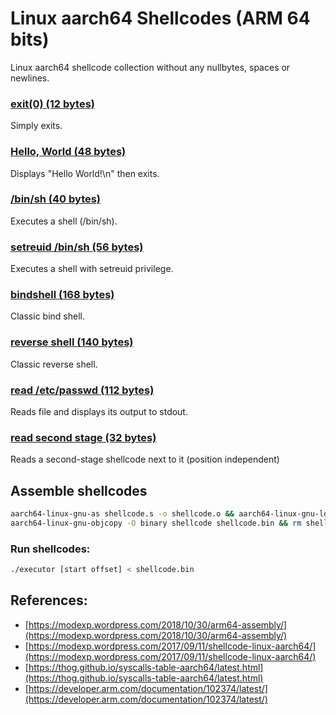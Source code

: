 # Linux aarch64 Shellcodes (ARM 64 bits)

Linux aarch64 shellcode collection without any nullbytes, spaces or newlines.

### **[exit(0) (12 bytes)](https://github.com/voydstack/shellcoding/tree/master/aarch64/exit)**

Simply exits.

### **[Hello, World (48 bytes)](https://github.com/voydstack/shellcoding/tree/master/aarch64/hello)**

Displays "Hello World!\n" then exits.

### **[/bin/sh (40 bytes)](https://github.com/voydstack/shellcoding/tree/master/aarch64/shell)**

Executes a shell (/bin/sh).

### **[setreuid /bin/sh (56 bytes)](https://github.com/voydstack/shellcoding/tree/master/aarch64/setreuid-shell)**

Executes a shell with setreuid privilege.

### **[bindshell (168 bytes)](https://github.com/voydstack/shellcoding/tree/master/aarch64/bind-shell)**

Classic bind shell.

### **[reverse shell (140 bytes)](https://github.com/voydstack/shellcoding/tree/master/aarch64/reverse-shell)**

Classic reverse shell.

### **[read /etc/passwd (112 bytes)](https://github.com/voydstack/shellcoding/tree/master/aarch64/readfile)**

Reads file and displays its output to stdout.

### **[read second stage (32 bytes)](https://github.com/voydstack/shellcoding/tree/master/aarch64/read-stage)**

Reads a second-stage shellcode next to it (position independent)

## Assemble shellcodes

```sh
aarch64-linux-gnu-as shellcode.s -o shellcode.o && aarch64-linux-gnu-ld shellcode.o -N -o shellcode
aarch64-linux-gnu-objcopy -O binary shellcode shellcode.bin && rm shellcode.o shellcode
```

### Run shellcodes:

```sh
./executor [start offset] < shellcode.bin
```

## References:

- [https://modexp.wordpress.com/2018/10/30/arm64-assembly/](https://modexp.wordpress.com/2018/10/30/arm64-assembly/)
- [https://modexp.wordpress.com/2017/09/11/shellcode-linux-aarch64/](https://modexp.wordpress.com/2017/09/11/shellcode-linux-aarch64/)
- [https://thog.github.io/syscalls-table-aarch64/latest.html](https://thog.github.io/syscalls-table-aarch64/latest.html)
- [https://developer.arm.com/documentation/102374/latest/](https://developer.arm.com/documentation/102374/latest/)